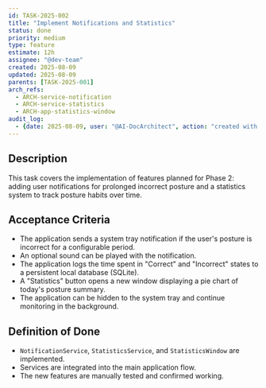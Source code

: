 ```yaml
---
id: TASK-2025-002
title: "Implement Notifications and Statistics"
status: done
priority: medium
type: feature
estimate: 12h
assignee: "@dev-team"
created: 2025-08-09
updated: 2025-08-09
parents: [TASK-2025-001]
arch_refs:
  - ARCH-service-notification
  - ARCH-service-statistics
  - ARCH-app-statistics-window
audit_log:
  - {date: 2025-08-09, user: "@AI-DocArchitect", action: "created with status done"}
---
```


## Description
This task covers the implementation of features planned for Phase 2: adding user notifications for prolonged incorrect posture and a statistics system to track posture habits over time.

## Acceptance Criteria
*   The application sends a system tray notification if the user's posture is incorrect for a configurable period.
*   An optional sound can be played with the notification.
*   The application logs the time spent in "Correct" and "Incorrect" states to a persistent local database (SQLite).
*   A "Statistics" button opens a new window displaying a pie chart of today's posture summary.
*   The application can be hidden to the system tray and continue monitoring in the background.

## Definition of Done
*   `NotificationService`, `StatisticsService`, and `StatisticsWindow` are implemented.
*   Services are integrated into the main application flow.
*   The new features are manually tested and confirmed working.
